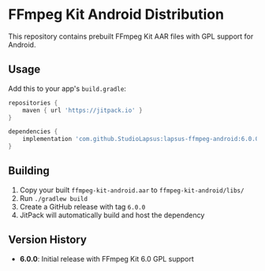 # FFmpeg Kit Android Distribution

This repository contains prebuilt FFmpeg Kit AAR files with GPL support for Android.

## Usage

Add this to your app's `build.gradle`:

```gradle
repositories {
    maven { url 'https://jitpack.io' }
}

dependencies {
    implementation 'com.github.StudioLapsus:lapsus-ffmpeg-android:6.0.0'
}
```

## Building

1. Copy your built `ffmpeg-kit-android.aar` to `ffmpeg-kit-android/libs/`
2. Run `./gradlew build`
3. Create a GitHub release with tag `6.0.0`
4. JitPack will automatically build and host the dependency

## Version History

- **6.0.0**: Initial release with FFmpeg Kit 6.0 GPL support 